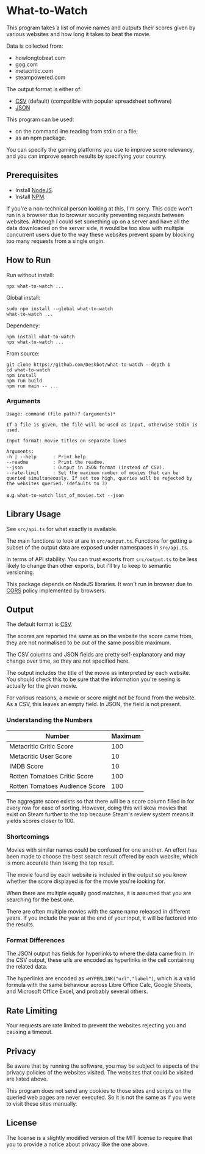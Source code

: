 # What-to-Watch

This program takes a list of movie names and outputs their scores given by various websites and how long it takes to beat the movie.

Data is collected from:

* howlongtobeat.com
* gog.com
* metacritic.com
* steampowered.com

The output format is either of:

* [CSV](https://en.wikipedia.org/wiki/Comma-separated_values) (default) (compatible with popular spreadsheet software)
* [JSON](https://en.wikipedia.org/wiki/JSON)

This program can be used:

* on the command line reading from stdin or a file;
* as an npm package.

You can specify the gaming platforms you use to improve score relevancy, and you can improve search results by specifying your country.

## Prerequisites

* Install [NodeJS](https://nodejs.org/en/).
* Install [NPM](https://www.npmjs.com/).

If you're a non-technical person looking at this, I'm sorry. This code won't run in a browser due to browser security preventing requests between websites. Although I could set something up on a server and have all the data downloaded on the server side, it would be too slow with multiple concurrent users due to the way these websites prevent spam by blocking too many requests from a single origin.

## How to Run

Run without install:

```
npx what-to-watch ...
```

Global install:

```
sudo npm install --global what-to-watch
what-to-watch ...
```

Dependency:

```
npm install what-to-watch
npx what-to-watch ...
```

From source:

```
git clone https://github.com/Deskbot/what-to-watch --depth 1
cd what-to-watch
npm install
npm run build
npm run main -- ...
```

### Arguments

```
Usage: command (file path)? (arguments)*

If a file is given, the file will be used as input, otherwise stdin is used.

Input format: movie titles on separate lines

Arguments:
-h | --help      : Print help.
--readme         : Print the readme.
--json           : Output in JSON format (instead of CSV).
--rate-limit     : Set the maximum number of movies that can be queried simultaneously. If set too high, queries will be rejected by the websites queried. (defaults to 3)
```

e.g. `what-to-watch list_of_movies.txt --json`

## Library Usage

See `src/api.ts` for what exactly is available.

The main functions to look at are in `src/output.ts`. Functions for getting a subset of the output data are exposed under namespaces in `src/api.ts`.

In terms of API stability. You can trust exports from `src/output.ts` to be less likely to change than other exports, but I'll try to keep to semantic versioning.

This package depends on NodeJS libraries. It won't run in browser due to [CORS](https://developer.mozilla.org/en-US/docs/Web/HTTP/CORS) policy implemented by browsers.

## Output

The default format is [CSV](https://en.wikipedia.org/wiki/Comma-separated_values).

The scores are reported the same as on the website the score came from, they are not normalised to be out of the same possible maximum.

The CSV columns and JSON fields are pretty self-explanatory and may change over time, so they are not specified here.

The output includes the title of the movie as interpreted by each website. You should check this to be sure that the information you're seeing is actually for the given movie.

For various reasons, a movie or score might not be found from the website. As a CSV, this leaves an empty field. In JSON, the field is not present.

### Understanding the Numbers

| Number                         | Maximum |
| ------------------------------ | ------- |
| Metacritic Critic Score        | 100     |
| Metacritic User Score          | 10      |
| IMDB Score                     | 10      |
| Rotten Tomatoes Critic Score   | 100     |
| Rotten Tomatoes Audience Score | 100     |

The aggregate score exists so that there will be a score column filled in for every row for ease of sorting. However, doing this will skew movies that exist on Steam further to the top because Steam's review system means it yields scores closer to 100.

### Shortcomings

Movies with similar names could be confused for one another. An effort has been made to choose the best search result offered by each website, which is more accurate than taking the top result.

The movie found by each website is included in the output so you know whether the score displayed is for the movie you're looking for.

When there are multiple equally good matches, it is assumed that you are searching for the best one.

There are often multiple movies with the same name released in different years. If you include the year at the end of your input, it will be factored into the results.

### Format Differences

The JSON output has fields for hyperlinks to where the data came from. In the CSV output, these urls are encoded as hyperlinks in the cell containing the related data.

The hyperlinks are encoded as `=HYPERLINK("url","label")`, which is a valid formula with the same behaviour across Libre Office Calc, Google Sheets, and Microsoft Office Excel, and probably several others.

## Rate Limiting

Your requests are rate limited to prevent the websites rejecting you and causing a timeout.

## Privacy

Be aware that by running the software, you may be subject to aspects of the privacy policies of the websites visited. The websites that could be visited are listed above.

This program does not send any cookies to those sites and scripts on the queried web pages are never executed. So it is not the same as if you were to visit these sites manually.

## License

The license is a slightly modified version of the MIT license to require that you to provide a notice about privacy like the one above.
